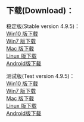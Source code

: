 
## 下载(Download)：
稳定版(Stable version 4.9.5)：  
[Win10 版下载](https://github.com/XX-net/XX-Net/releases/download/4.9.5/XX-Net-win10-4.9.5.7z)   
[Win7 版下载](https://github.com/XX-net/XX-Net/releases/download/4.9.5/XX-Net-win7-4.9.5.7z)   
[Mac 版下载](https://github.com/XX-net/XX-Net/releases/download/4.9.5/XX-Net-mac-4.9.5.7z)  
[Linux 版下载](https://github.com/XX-net/XX-Net/archive/4.9.5.zip)  
[Android版下载](https://github.com/XX-net/XX-Net/releases/download/4.9.5/XX-Net-4.9.5.apk)  




测试版(Test version 4.9.5)：  
[Win10 版下载](https://github.com/XX-net/XX-Net/releases/download/4.9.5/XX-Net-win10-4.9.5.7z)   
[Win7 版下载](https://github.com/XX-net/XX-Net/releases/download/4.9.5/XX-Net-win7-4.9.5.7z)   
[Mac 版下载](https://github.com/XX-net/XX-Net/releases/download/4.9.5/XX-Net-mac-4.9.5.7z)  
[Linux 版下载](https://github.com/XX-net/XX-Net/archive/4.9.5.zip)  
[Android版下载](https://github.com/XX-net/XX-Net/releases/download/4.9.5/XX-Net-4.9.5.apk)  

